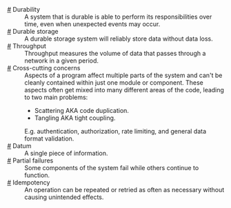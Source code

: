 <dl>
  <dt id="durability">
    <a href="#durability">#</a>
    Durability
  </dt>
  <dd>
    A system that is durable is able to perform its responsibilities over time, even when unexpected events may occur.
  </dd>
  <dt id="durableStorage">
    <a href="#durableStorage">#</a>
    Durable storage
  </dt>
  <dd>
    A durable storage system will reliably store data without data loss.
  </dd>
  <dt id="throughput">
    <a href="#throughput">#</a>
    Throughput
  </dt>
  <dd>
    Throughput measures the volume of data that passes through a network in a given period.
  </dd>
  <dt id="crossCuttingConcerns">
    <a href="#crossCuttingConcerns">#</a>
    Cross-cutting concerns
  </dt>
  <dd>
    Aspects of a program affect multiple parts of the system and can't be cleanly contained within just one module or component. These aspects often get mixed into many different areas of the code, leading to two main problems:
    <ul>
      <li>
        Scattering AKA code duplication.
      </li>
      <li>
        Tangling AKA tight coupling.
      </li>
    </ul>
    E.g. authentication, authorization, rate limiting, and general data format validation.
  </dd>
  <dt id="datum">
    <a href="#datum">#</a>
    Datum
  </dt>
  <dd>
    A single piece of information.
  </dd>
  <dt id="partialFailures">
    <a href="#partialFailures">#</a>
    Partial failures
  </dt>
  <dd>
    Some components of the system fail while others continue to function.
  </dd>
  <dt id="idempotency">
    <a href="#idempotency">#</a>
    Idempotency
  </dt>
  <dd>
    An operation can be repeated or retried as often as necessary without causing unintended effects.
  </dd>
</dl>
